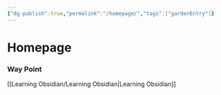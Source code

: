 ```yaml
---
{"dg-publish":true,"permalink":"/homepage/","tags":["gardenEntry"]}
---
```


# Homepage






### Way Point
[[Learning Obsidian/Learning Obsidian\|Learning Obsidian]]


